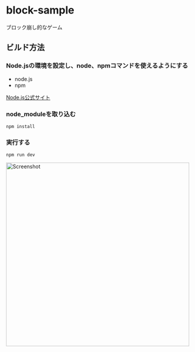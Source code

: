 # block-sample
ブロック崩し的なゲーム

## ビルド方法

### Node.jsの環境を設定し、node、npmコマンドを使えるようにする
- node.js
- npm


[Node.js公式サイト](https://nodejs.org/ja/)

### node_moduleを取り込む

```
npm install
```

### 実行する

```
npm run dev
```
<img width="500" alt="Screenshot" src="https://user-images.githubusercontent.com/5846718/148604245-a63c61f1-15e8-4991-bf99-46d101351beb.png">
